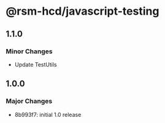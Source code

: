 # @rsm-hcd/javascript-testing

## 1.1.0

### Minor Changes

-   Update TestUtils

## 1.0.0

### Major Changes

-   8b993f7: initial 1.0 release

